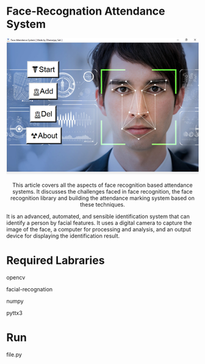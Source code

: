 
# Face-Recognation Attendance System
<p align="center">
<img src="https://github.com/rootuserdj/Face-recognition/blob/master/Screenshot.png" ><br>
<br>This article covers all the aspects of face recognition based attendance systems. It discusses the challenges faced in face recognition, the face recognition library and building the attendance marking system based on these techniques.</p>


It is an advanced, automated, and sensible identification system that can identify a person by facial features. It uses a digital camera to capture the image of the face, a computer for processing and analysis, and an output device for displaying the identification result.


# Required Labraries

 opencv


 facial-recognation


 numpy


 pyttx3
 

# Run

 file.py 

